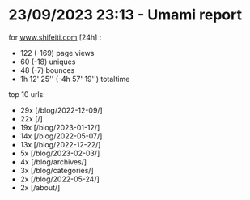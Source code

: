 # 23/09/2023 23:13 - Umami report
for www.shifeiti.com [24h] :

 - 122 (-169) page views
 - 60 (-18) uniques
 - 48 (-7) bounces
 - 1h 12' 25'' (-4h 57' 19'') totaltime


top 10 urls:
 - 29x [/blog/2022-12-09/]
 - 22x [/]
 - 19x [/blog/2023-01-12/]
 - 14x [/blog/2022-05-07/]
 - 13x [/blog/2022-12-22/]
 - 5x [/blog/2023-02-03/]
 - 4x [/blog/archives/]
 - 3x [/blog/categories/]
 - 2x [/blog/2022-05-24/]
 - 2x [/about/]


